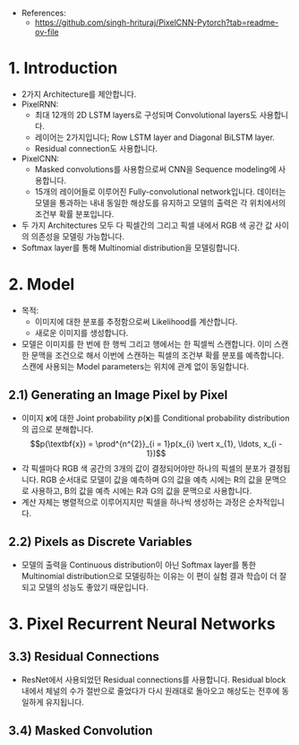 - References:
    - https://github.com/singh-hrituraj/PixelCNN-Pytorch?tab=readme-ov-file

# 1. Introduction
- 2가지 Architecture를 제안합니다.
- PixelRNN:
    - 최대 12개의 2D LSTM layers로 구성되며 Convolutional layers도 사용합니다.
    - 레이어는 2가지입니다; Row LSTM layer and Diagonal BiLSTM layer.
    - Residual connection도 사용합니다.
- PixelCNN:
    - Masked convolutions를 사용함으로써 CNN을 Sequence modeling에 사용합니다.
    - 15개의 레이어들로 이루어진 Fully-convolutional network입니다. 데이터는 모델을 통과하는 내내 동일한 해상도를 유지하고 모델의 출력은 각 위치에서의 조건부 확률 분포입니다.
- 두 가지 Architectures 모두 다 픽셀간의 그리고 픽셀 내에서 RGB 색 공간 값 사이의 의존성을 모델링 가능합니다.
- Softmax layer를 통해 Multinomial distribution을 모델링합니다.

# 2. Model
- 목적:
    - 이미지에 대한 분포를 추정함으로써 Likelihood를 계산합니다.
    - 새로운 이미지를 생성합니다.
- 모델은 이미지를 한 번에 한 행씩 그리고 행에서는 한 픽셀씩 스캔합니다. 이미 스캔한 문맥을 조건으로 해서 이번에 스캔하는 픽셀의 조건부 확률 분포를 예측합니다. 스캔에 사용되는 Model parameters는 위치에 관계 없이 동일합니다.
## 2.1) Generating an Image Pixel by Pixel
- 이미지 $\textbf{x}$에 대한 Joint probability $p(\textbf{x})$를 Conditional probability distribution의 곱으로 분해합니다.
$$p(\textbf{x}) = \prod^{n^{2}}_{i = 1}p(x_{i} \vert x_{1}, \ldots, x_{i - 1})$$
- 각 픽셀마다 RGB 색 공간의 3개의 값이 결정되어야만 하나의 픽셀의 분포가 결정됩니다. RGB 순서대로 모델이 값을 예측하며 G의 값을 예측 시에는 R의 값을 문맥으로 사용하고, B의 값을 예측 시에는 R과 G의 값을 문맥으로 사용합니다.
- 계산 자체는 병렬적으로 이루어지지만 픽셀을 하나씩 생성하는 과정은 순차적입니다.
## 2.2) Pixels as Discrete Variables
- 모델의 출력을 Continuous distribution이 아닌 Softmax layer를 통한 Multinomial distribution으로 모델링하는 이유는 이 편이 실험 결과 학습이 더 잘 되고 모델의 성능도 좋았기 때문입니다.

# 3. Pixel Recurrent Neural Networks
## 3.3) Residual Connections
- ResNet에서 사용되었던 Residual connections를 사용합니다. Residual block 내에서 체널의 수가 절반으로 줄었다가 다시 원래대로 돌아오고 해상도는 전후에 동일하게 유지됩니다.
## 3.4) Masked Convolution